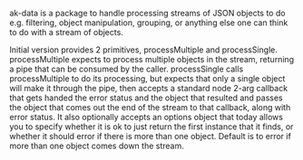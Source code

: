ak-data is a package to handle processing streams of JSON objects to do e.g. filtering, object manipulation, grouping, or anything else one can think to do with a stream of objects.

Initial version provides 2 primitives, processMultiple and processSingle.  processMultiple expects to process multiple objects in the stream, returning a pipe that can be consumed by the caller.  processSingle calls processMultiple to do its processing, but expects that only a single object will make it through the pipe, then accepts a standard node 2-arg callback that gets handed the error status and the object that resulted and passes the object that comes out the end of the stream to that callback, along with error status.  It also optionally accepts an options object that today allows you to specify whether it is ok to just return the first instance that it finds, or whether it should error if there is more than one object.  Default is to error if more than one object comes down the stream.
